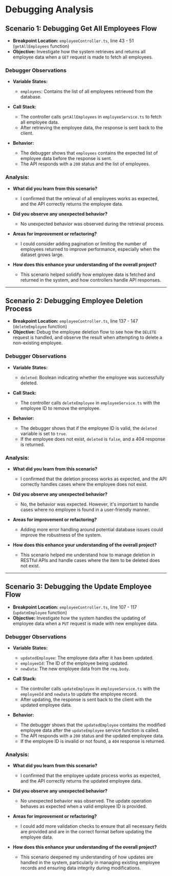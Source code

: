 # Debugging Analysis

## Scenario 1: **Debugging Get All Employees Flow**

- **Breakpoint Location:** `employeeController.ts`, line 43 - 51 (`getAllEmployees` function)
- **Objective:** Investigate how the system retrieves and returns all employee data when a `GET` request is made to fetch all employees.

### Debugger Observations

- **Variable States:**
  - `employees`: Contains the list of all employees retrieved from the database.
  
- **Call Stack:**
  - The controller calls `getAllEmployees` in `employeeService.ts` to fetch all employee data.
  - After retrieving the employee data, the response is sent back to the client.
  
- **Behavior:**
  - The debugger shows that `employees` contains the expected list of employee data before the response is sent.
  - The API responds with a `200` status and the list of employees.

### Analysis:
- **What did you learn from this scenario?**
  - I confirmed that the retrieval of all employees works as expected, and the API correctly returns the employee data.

- **Did you observe any unexpected behavior?**
  - No unexpected behavior was observed during the retrieval process.

- **Areas for improvement or refactoring?**
  - I could consider adding pagination or limiting the number of employees returned to improve performance, especially when the dataset grows large.

- **How does this enhance your understanding of the overall project?**
  - This scenario helped solidify how employee data is fetched and returned in the system, and how controllers handle API responses.

---

## Scenario 2: **Debugging Employee Deletion Process**

- **Breakpoint Location:** `employeeController.ts`, line 137 - 147 (`deleteEmployee` function)
- **Objective:** Debug the employee deletion flow to see how the `DELETE` request is handled, and observe the result when attempting to delete a non-existing employee.

### Debugger Observations

- **Variable States:**
  - `deleted`: Boolean indicating whether the employee was successfully deleted.
  
- **Call Stack:**
  - The controller calls `deleteEmployee` in `employeeService.ts` with the employee ID to remove the employee.
  
- **Behavior:**
  - The debugger shows that if the employee ID is valid, the `deleted` variable is set to `true`.
  - If the employee does not exist, `deleted` is `false`, and a 404 response is returned.
  
### Analysis:
- **What did you learn from this scenario?**
  - I confirmed that the deletion process works as expected, and the API correctly handles cases where the employee does not exist.

- **Did you observe any unexpected behavior?**
  - No, the behavior was expected. However, it's important to handle cases where no employee is found in a user-friendly manner.

- **Areas for improvement or refactoring?**
  - Adding more error handling around potential database issues could improve the robustness of the system.

- **How does this enhance your understanding of the overall project?**
  - This scenario helped me understand how to manage deletion in RESTful APIs and handle cases where the item to be deleted does not exist.

---

## Scenario 3: **Debugging the Update Employee Flow**

- **Breakpoint Location:** `employeeController.ts`, line 107 - 117 (`updateEmployee` function)
- **Objective:** Investigate how the system handles the updating of employee data when a `PUT` request is made with new employee data.

### Debugger Observations

- **Variable States:**
  - `updatedEmployee`: The employee data after it has been updated.
  - `employeeId`: The ID of the employee being updated.
  - `newData`: The new employee data from the `req.body`.
  
- **Call Stack:**
  - The controller calls `updateEmployee` in `employeeService.ts` with the `employeeId` and `newData` to update the employee record.
  - After updating, the response is sent back to the client with the updated employee data.
  
- **Behavior:**
  - The debugger shows that the `updatedEmployee` contains the modified employee data after the `updateEmployee` service function is called.
  - The API responds with a `200` status and the updated employee data.
  - If the employee ID is invalid or not found, a `404` response is returned.

### Analysis:
- **What did you learn from this scenario?**
  - I confirmed that the employee update process works as expected, and the API correctly returns the updated employee data.

- **Did you observe any unexpected behavior?**
  - No unexpected behavior was observed. The update operation behaves as expected when a valid employee ID is provided.
  
- **Areas for improvement or refactoring?**
  - I could add more validation checks to ensure that all necessary fields are provided and are in the correct format before updating the employee data.

- **How does this enhance your understanding of the overall project?**
  - This scenario deepened my understanding of how updates are handled in the system, particularly in managing existing employee records and ensuring data integrity during modifications.
